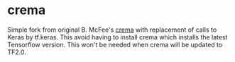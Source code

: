 # crema
Simple fork from original B. McFee's [crema](https://github.com/bmcfee/crema) with replacement
of calls to Keras by tf.keras. This avoid having to install crema which installs the latest 
Tensorflow version. This won't be needed when crema will be updated to TF2.0.